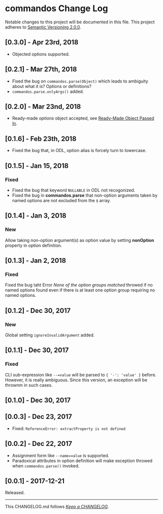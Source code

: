 #   commandos Change Log

Notable changes to this project will be documented in this file. This project adheres to [Semantic Versioning 2.0.0](http://semver.org/).

##  [0.3.0] - Apr 23rd, 2018

*   Objected options supported.

##  [0.2.1] - Mar 27th, 2018

*   Fixed the bug on `commandos.parse(Object)` which leads to ambiguity about what it is? Options or definitions?
*   `commandos.parse.onlyArgs()` added.

##  [0.2.0] - Mar 23nd, 2018

*   Ready-made *options* object accepted, see [Ready-Made Object Passed In](./README.md#ready-made-object-passed-in).

##	[0.1.6] - Feb 23th, 2018

*	Fixed the bug that, in ODL, option alias is forcely turn to lowercase.

##	[0.1.5] - Jan 15, 2018

###	Fixed

*	Fixed the bug that keyword `NULLABLE` in ODL not recogonized.
*	Fixed the bug in __commandos.parse__ that non-option arguments taken by named options are not excluded from the `$` array.

##	[0.1.4] - Jan 3, 2018

###	New

Allow taking non-option argument(s) as option value by setting __nonOption__ property in option definition.

##	[0.1.3] - Jan 2, 2018

###	Fixed

Fixed the bug taht Error *None of the option groups matched*  throwed if no named options found even if there is at least one option group requiring no named options.

##	[0.1.2] - Dec 30, 2017

###	New

Global setting `ignoreInvalidArgument` added.

##	[0.1.1] - Dec 30, 2017

###	Fixed

CLI sub-expression like `--=value` will be parsed to `{ '-': 'value' }` before. However, it is really ambiguous. Since this version, an exception will be thrownm in such cases.

##	[0.1.0] - Dec 30, 2017

##  [0.0.3] - Dec 23, 2017

*   Fixed: `ReferenceError: extractProperty is not defined`

##  [0.0.2] - Dec 22, 2017

*   Assignment form like `--name=value` is supported.
*   Paradoxical attributes in option definition will make exception throwed when `commandos.parse()` invoked.

##	[0.0.1] - 2017-12-21

Released.

---
This CHANGELOG.md follows [*Keep a CHANGELOG*](http://keepachangelog.com/).
